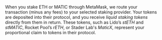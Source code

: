 When you stake ETH or MATIC through MetaMask, we route your transaction (minus any fees) to your selected staking provider. Your tokens are deposited into their protocol, and you receive *liquid staking tokens* directly from them in return. These tokens, such as Lido’s *stETH* and *stMATIC*, Rocket Pool’s *rETH*, or Stader Lab's *MaticX*, represent your proportional claim to tokens in their protocol.

